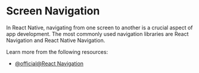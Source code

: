 # Screen Navigation

In React Native, navigating from one screen to another is a crucial aspect of app development. The most commonly used navigation libraries are React Navigation and React Native Navigation.

Learn more from the following resources:

- [@official@React Navigation](https://reactnavigation.org/)